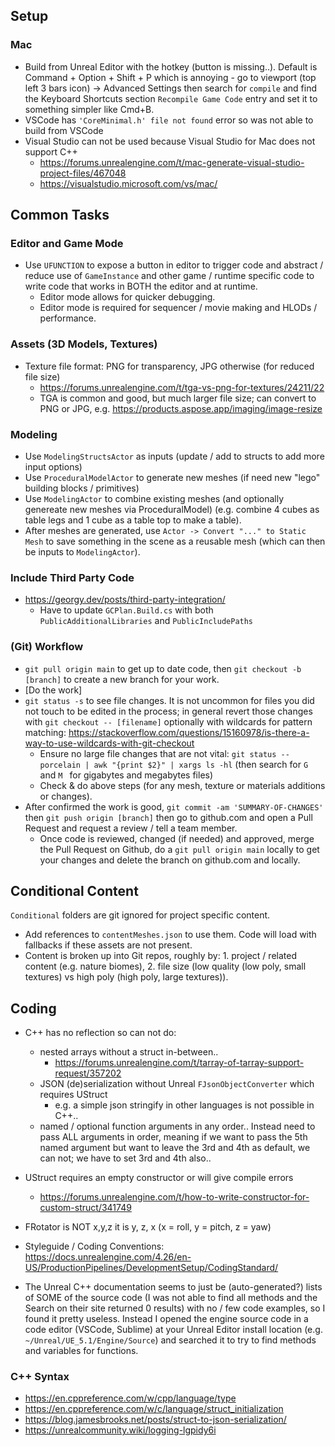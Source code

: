## Setup

### Mac
- Build from Unreal Editor with the hotkey (button is missing..). Default is Command + Option + Shift + P which is annoying - go to viewport (top left 3 bars icon) -> Advanced Settings then search for `compile` and find the Keyboard Shortcuts section `Recompile Game Code` entry and set it to something simpler like Cmd+B.
- VSCode has `'CoreMinimal.h' file not found` error so was not able to build from VSCode
- Visual Studio can not be used because Visual Studio for Mac does not support C++
    - https://forums.unrealengine.com/t/mac-generate-visual-studio-project-files/467048
    - https://visualstudio.microsoft.com/vs/mac/

## Common Tasks

### Editor and Game Mode
- Use `UFUNCTION` to expose a button in editor to trigger code and abstract / reduce use of `GameInstance` and other game / runtime specific code to write code that works in BOTH the editor and at runtime.
	- Editor mode allows for quicker debugging.
	- Editor mode is required for sequencer / movie making and HLODs / performance.

### Assets (3D Models, Textures)
- Texture file format: PNG for transparency, JPG otherwise (for reduced file size)
	- https://forums.unrealengine.com/t/tga-vs-png-for-textures/24211/22
	- TGA is common and good, but much larger file size; can convert to PNG or JPG, e.g. https://products.aspose.app/imaging/image-resize

### Modeling
- Use `ModelingStructsActor` as inputs (update / add to structs to add more input options)
- Use `ProceduralModelActor` to generate new meshes (if need new "lego" building blocks / primitives)
- Use `ModelingActor` to combine existing meshes (and optionally genereate new meshes via ProceduralModel) (e.g. combine 4 cubes as table legs and 1 cube as a table top to make a table).
- After meshes are generated, use `Actor -> Convert "..." to Static Mesh` to save something in the scene as a reusable mesh (which can then be inputs to `ModelingActor`).

### Include Third Party Code
- https://georgy.dev/posts/third-party-integration/
	- Have to update `GCPlan.Build.cs` with both `PublicAdditionalLibraries` and `PublicIncludePaths`

### (Git) Workflow
- `git pull origin main` to get up to date code, then `git checkout -b [branch]` to create a new branch for your work.
- [Do the work]
- `git status -s` to see file changes. It is not uncommon for files you did not touch to be edited in the process; in general revert those changes with `git checkout -- [filename]` optionally with wildcards for pattern matching: https://stackoverflow.com/questions/15160978/is-there-a-way-to-use-wildcards-with-git-checkout
	- Ensure no large file changes that are not vital: `git status --porcelain | awk "{print $2}" | xargs ls -hl` (then search for `G ` and `M ` for gigabytes and megabytes files)
	- Check & do above steps (for any mesh, texture or materials additions or changes).
- After confirmed the work is good, `git commit -am 'SUMMARY-OF-CHANGES'` then `git push origin [branch]` then go to github.com and open a Pull Request and request a review / tell a team member.
	- Once code is reviewed, changed (if needed) and approved, merge the Pull Request on Github, do a `git pull origin main` locally to get your changes and delete the branch on github.com and locally.


## Conditional Content
`Conditional` folders are git ignored for project specific content.
- Add references to `contentMeshes.json` to use them. Code will load with fallbacks if these assets are not present.
- Content is broken up into Git repos, roughly by: 1. project / related content (e.g. nature biomes), 2. file size (low quality (low poly, small textures) vs high poly (high poly, large textures)).


## Coding

- C++ has no reflection so can not do:
	- nested arrays without a struct in-between..
		- https://forums.unrealengine.com/t/tarray-of-tarray-support-request/357202
	- JSON (de)serialization without Unreal `FJsonObjectConverter` which requires UStruct
		- e.g. a simple json stringify in other languages is not possible in C++..
	- named / optional function arguments in any order.. Instead need to pass ALL arguments in order, meaning if we want to pass the 5th named argument but want to leave the 3rd and 4th as default, we can not; we have to set 3rd and 4th also..
- UStruct requires an empty constructor or will give compile errors
	- https://forums.unrealengine.com/t/how-to-write-constructor-for-custom-struct/341749
- FRotator is NOT x,y,z it is y, z, x (x = roll, y = pitch, z = yaw)


- Styleguide / Coding Conventions: https://docs.unrealengine.com/4.26/en-US/ProductionPipelines/DevelopmentSetup/CodingStandard/

- The Unreal C++ documentation seems to just be (auto-generated?) lists of SOME of the source code (I was not able to find all methods and the Search on their site returned 0 results) with no / few code examples, so I found it pretty useless. Instead I opened the engine source code in a code editor (VSCode, Sublime) at your Unreal Editor install location (e.g. `~/Unreal/UE_5.1/Engine/Source`) and searched it to try to find methods and variables for functions.

### C++ Syntax

- https://en.cppreference.com/w/cpp/language/type
- https://en.cppreference.com/w/c/language/struct_initialization
- https://blog.jamesbrooks.net/posts/struct-to-json-serialization/
- https://unrealcommunity.wiki/logging-lgpidy6i
